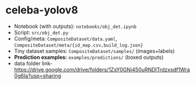 # celeba-yolov8
- Notebook (with outputs): `notebooks/obj_det.ipynb`
- Script: `src/obj_det.py`
- Config/meta: `CompositeDataset/data.yaml`, `CompositeDataset/meta/{id_map.csv,build_log.json}`
- Tiny dataset samples: `CompositeDataset/samples/` (images+labels)
- **Prediction examples:** `examples/predictions/` (boxed outputs)
- data folder link- https://drive.google.com/drive/folders/1ZsY0GNj450uRNDlTrdzxsdf1Wra0g6la?usp=sharing 
